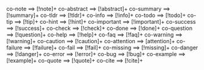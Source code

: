 co-note ==> [!note]+
co-abstract ==> [!abstract]+
co-summary ==> [!summary]+
co-tldr ==> [!tldr]+
co-info ==> [!info]+
co-todo ==> [!todo]+
co-tip ==> [!tip]+
co-hint ==> [!hint]+
co-important ==> [!important]+
co-success ==> [!success]+
co-check ==> [!check]+
co-done ==> [!done]+
co-question ==> [!question]+
co-help ==> [!help]+
co-faq ==> [!faq]+
co-warning ==> [!warning]+
co-caution ==> [!caution]+
co-attention ==> [attention]+
co-failure ==> [!failure]+
co-fail ==> [!fail]+
co-missing ==> [!missing]+
co-danger ==> [!danger]+
co-error ==> [!error]+
co-bug ==> [!bug]+
co-example ==> [!example]+
co-quote ==> [!quote]+
co-cite ==> [!cite]+